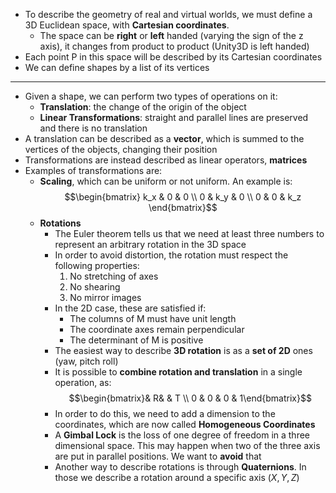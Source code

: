 + To describe the geometry of real and virtual worlds, we must define a 3D Euclidean space, with **Cartesian coordinates**.
	+ The space can be **right** or **left** handed (varying the sign of the z axis), it changes from product to product (Unity3D is left handed)
+ Each point P in this space will be described by its Cartesian coordinates
+ We can define shapes by  a list of its vertices
---
+ Given a shape, we can perform two types of operations on it:
	+ **Translation**: the change of the origin of the object
	+ **Linear Transformations**: straight and parallel lines are preserved and there is no translation
+ A translation can be described as a **vector**, which is summed to the vertices of the objects, changing their position
+ Transformations are instead described as linear operators, **matrices**
+ Examples of transformations are:
	+ **Scaling**, which can be uniform or not uniform. An example is: $$\begin{bmatrix} k_x & 0 & 0 \\ 0 & k_y & 0 \\ 0 & 0 & k_z
\end{bmatrix}$$
	+ **Rotations** 
		+ The Euler theorem tells us that we need at least three numbers to represent an arbitrary rotation in the 3D space
		+ In order to avoid distortion, the rotation must respect the following properties:
			1. No stretching of axes
			2. No shearing
			3. No mirror images
		+  In the 2D case, these are satisfied if:
			+ The columns of M must have unit length
			+ The coordinate axes remain perpendicular 
			+ The determinant of M is positive
		+ The easiest way to describe **3D rotation** is as a **set of 2D** ones (yaw, pitch roll)
		+ It is possible to **combine rotation and translation** in a single operation, as: $$\begin{bmatrix}& R& & T \\ 0 & 0 & 0 & 1\end{bmatrix}$$
		+ In order to do this, we need to add a dimension to the coordinates, which are now called **Homogeneous Coordinates**
		+ A **Gimbal Lock** is the loss of one degree of freedom in a three dimensional space. This may happen when two of the three axis are put in parallel positions. We want to **avoid** that
		+ Another way to describe rotations is through **Quaternions**. In those we describe a rotation around a specific axis $(X, Y, Z$)